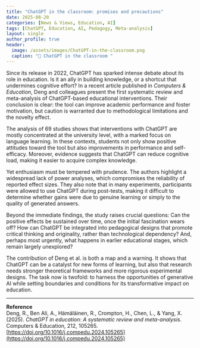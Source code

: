 ```yaml
---
title: "ChatGPT in the classroom: promises and precautions"
date: 2025-08-20
categories: [News & Views, Education, AI]
tags: [ChatGPT, Education, AI, Pedagogy, Meta-analysis]
layout: single
author_profile: true
header:
  image: /assets/images/ChatGPT-in-the-classroom.png
  caption: "🤖 ChatGPT in the classroom "
---
```


Since its release in 2022, ChatGPT has sparked intense debate about its role in education. Is it an ally in building knowledge, or a shortcut that undermines cognitive effort? In a recent article published in *Computers & Education*, Deng and colleagues present the first systematic review and meta-analysis of ChatGPT-based educational interventions. Their conclusion is clear: the tool can improve academic performance and foster motivation, but caution is warranted due to methodological limitations and the novelty effect.

The analysis of 69 studies shows that interventions with ChatGPT are mostly concentrated at the university level, with a marked focus on language learning. In these contexts, students not only show positive attitudes toward the tool but also improvements in performance and self-efficacy. Moreover, evidence suggests that ChatGPT can reduce cognitive load, making it easier to acquire complex knowledge.

Yet enthusiasm must be tempered with prudence. The authors highlight a widespread lack of power analyses, which compromises the reliability of reported effect sizes. They also note that in many experiments, participants were allowed to use ChatGPT during post-tests, making it difficult to determine whether gains were due to genuine learning or simply to the quality of generated answers.

Beyond the immediate findings, the study raises crucial questions: Can the positive effects be sustained over time, once the initial fascination wears off? How can ChatGPT be integrated into pedagogical designs that promote critical thinking and originality, rather than technological dependency? And, perhaps most urgently, what happens in earlier educational stages, which remain largely unexplored?

The contribution of Deng et al. is both a map and a warning. It shows that ChatGPT can be a catalyst for new forms of learning, but also that research needs stronger theoretical frameworks and more rigorous experimental designs. The task now is twofold: to harness the opportunities of generative AI while setting boundaries and conditions for its transformative impact on education.

---

**Reference**  
Deng, R., Ben Ali, A., Hämäläinen, R., Crompton, H., Chen, L., & Yang, X. (2025). *ChatGPT in education: A systematic review and meta-analysis*. Computers & Education, 212, 105265.  
[https://doi.org/10.1016/j.compedu.2024.105265](https://doi.org/10.1016/j.compedu.2024.105265)
